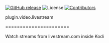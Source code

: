 [![GitHub release](https://img.shields.io/github/v/release/eracknaphobia/plugin.video.livestream.svg)](https://github.com/eracknaphobia/plugin.video.livestream/releases)
![License](https://img.shields.io/badge/license-GPL%20(%3E%3D%202)-orange)
[![Contributors](https://img.shields.io/github/contributors/eracknaphobia/plugin.video.livestream.svg)](https://github.com/eracknaphobia/plugin.video.livestream/graphs/contributors)

plugin.video.livestream

======================

Watch streams from livestream.com inside Kodi

